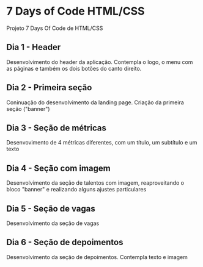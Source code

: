 # 7 Days of Code HTML/CSS
Projeto 7 Days Of Code de HTML/CSS

## Dia 1 - Header
Desenvolvimento do header da aplicação. Contempla o logo, o menu com as páginas e também os dois botões do canto direito.

## Dia 2 - Primeira seção
Coninuação do desenvolvimento da landing page. Criação da primeira seção ("banner")

## Dia 3 - Seção de métricas
Desenvovimento de 4 métricas diferentes, com um título, um subtítulo e um texto

## Dia 4 - Seção com imagem
Desenvolvimento da seção de talentos com imagem, reaproveitando o bloco "banner" e realizando alguns ajustes particulares

## Dia 5 - Seção de vagas
Desenvolvimento da seção de vagas

## Dia 6 - Seção de depoimentos
Desenvolvimento da seção de depoimentos. Contempla texto e imagem
